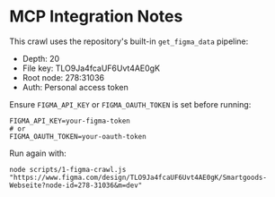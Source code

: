 # MCP Integration Notes

This crawl uses the repository's built-in `get_figma_data` pipeline:

- Depth: 20
- File key: TLO9Ja4fcaUF6Uvt4AE0gK
- Root node: 278:31036
- Auth: Personal access token

Ensure `FIGMA_API_KEY` or `FIGMA_OAUTH_TOKEN` is set before running:

```
FIGMA_API_KEY=your-figma-token
# or
FIGMA_OAUTH_TOKEN=your-oauth-token
```

Run again with:

```
node scripts/1-figma-crawl.js "https://www.figma.com/design/TLO9Ja4fcaUF6Uvt4AE0gK/Smartgoods-Webseite?node-id=278-31036&m=dev"
```
